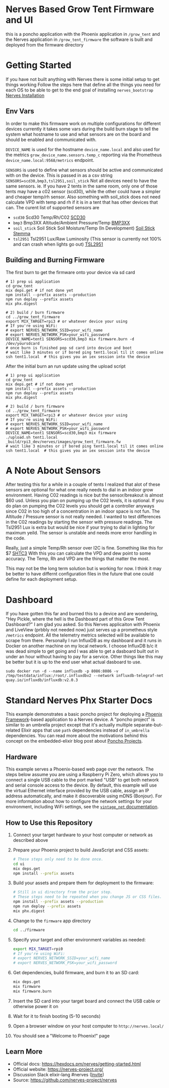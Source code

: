 # Nerves Based Grow Tent Firmware and UI 
this is a poncho application with the Phoenix application in `/grow_tent`
and the Nerves application in `/grow_tent_firmware`
the software is built and deployed from the firmware directory

# Getting Started
If you have not built anything with Nerves there is some initial setup to get things working
Follow the steps here that define all the things you need for each OS to be able to 
get to the end goal of installing `nerves_bootstrap`
[Nerves Installation](https://hexdocs.pm/nerves/installation.html#content)

## Env Vars
In order to make this firmware work on multiple configurations for different devices
currently it takes some vars during the build burn stage to tell the system 
what hostname to use and what sensors are on the board and should be enabled 
and communicated with.

`DEVICE_NAME` is used for the hostname `device_name.local`
and also used for the metrics `grow_device_name.sensors.temp_c` reporting
via the Prometheus `device_name.local:9568/metrics` endpoint.

`SENSORS` is used to define what sensors should be active and communicated with
on the device. This is passed in as a csv string `SENSORS=scd30,bmp3,tsl2951,soil_stick`
Not all devices need to have the same sensors.
ie. If you have 2 tents in the same room, only one of those tents 
may have a c02 sensor (scd30), while the other could have a simpler and cheaper
temp/rh sensor. Also something with  soil_stick does not need calculate VPD with temp and rh if it
is in a tent that has other devices that can.
The curent list of supported sensors are
* `scd30` Scd30 Temp/Rh/C02 [SCD30](https://learn.adafruit.com/adafruit-scd30/python-circuitpython)
* `bmp3` Bmp3XX Altitude/Ambient Pressure/Temp [BMP3XX](https://www.adafruit.com/product/3966)
* `soil_stick` Soil Stick Soil Moisture/Temp (In Development) [Soil Stick Stemma](https://learn.adafruit.com/adafruit-stemma-soil-sensor-i2c-capacitive-moisture-sensor/python-circuitpython-test)
* `tsl2951` Tsl2951 Lux/Raw Luminosity (This sensor is currently not 100% and can crash when lights go out) [TSL2951](https://www.adafruit.com/product/1980)


## Building and Burning Firmware
The first burn to get the firmware onto your device via sd card
```
# 1) prep ui application
cd grow_tent
mix deps.get # if not done yet
npm install --prefix assets --production
npm run deploy --prefix assets
mix phx.digest

# 2) build / burn firmware
cd ../grow_tent_firmware
export MIX_TARGET=rpi3 # or whatever device your using
# If you're using WiFi:
# export NERVES_NETWORK_SSID=your_wifi_name
# export NERVES_NETWORK_PSK=your_wifi_password
DEVICE_NAME=tent1 SENSORS=scd30,bmp3 mix firmware.burn -d /dev/yoursdcard
# once burn is finished pop sd card into device and boot
# wait like 3 minutes or if bored ping tent1.local til it comes online
ssh tent1.local  # this gives you an iex session into the device
```

After the initial burn an run update using the upload script
```
# 1) prep ui application
cd grow_tent
mix deps.get # if not done yet
npm install --prefix assets --production
npm run deploy --prefix assets
mix phx.digest

# 2) build / burn firmware
cd ../grow_tent_firmware
export MIX_TARGET=rpi3 # or whatever device your using
# If you're using WiFi:
# export NERVES_NETWORK_SSID=your_wifi_name
# export NERVES_NETWORK_PSK=your_wifi_password
DEVICE_NAME=tent1 SENSORS=scd30,bmp3 mix firmware
./upload.sh tent1.local _build/rpi3_dev/nerves/images/grow_tent_firmware.fw
# wait like 3 minutes or if bored ping tent1.local til it comes online
ssh tent1.local  # this gives you an iex session into the device
```


# A Note About Sensors
After testing this for a while in a couple of tents I realized that alot of these sensors
are optional for what one really needs to dial in an indoor grow environment.
Having C02 readings is nice but the sensor/breakout is almost $60 usd.
Unless you plan on pumping up the C02 levels, it is optional.
If you do plan on pumping the C02 levels you should get a controller
anyways since C02 in too high of a concentration in an indoor space is not fun.
The Altitude / Pressure sensor is not really needed. I wanted to test differences 
in the C02 readings by starting the sensor with pressure readings.
The Tsl2951 Lux is extra but would be nice if your trying to dial in lighting
for maximum yeild. The sensor is unstable and needs more error handling in the code.

Really, just a simple Temp/Rh sensor over I2C is fine.
Something like this for $7 [SHTC3](https://www.adafruit.com/product/4636)
With this you can calculate the VPD and dew point to some accuracy.
The Temp, Rh and VPD are the things that matter the most.

This may not be the long term solution but is working for now.
I think it may be better to have differnt configuration files in the future
that one could define for each deployment setup.


# Dashboard
If you have gotten this far and burned this to a device and are wondering,
"Hey Pickle, where the hell is the Dashboard part of this Grow Tent Dashboard?"
I am glad you asked. 
So this Nerves applicaiton with Phoenix and LiveView (prbbly not needed now)
just serves up a prometheus style `/metrics` endpoint.
All the telemetry metrics selected will be available to scrape from there.
Personally I run InfluxDB as my dashboard and it runs in Docker on another machine
on my local network. I choose InfluxDB b/c it was dead simple to get going and 
I was able to get a dasboard built out in under an hour without having to pay for a service.
Other things like this may be better but it is up to the end user what actual dasboard
to use.
```
sudo docker run -d --name influxdb -p 8086:8086 -v  /tmp/testdata/influx:/root/.influxdbv2 --network influxdb-telegraf-net quay.io/influxdb/influxdb:v2.0.3
```

# Standard Nerves Phx Starter Docs

This example demonstrates a basic poncho project for deploying a [Phoenix
Framework]-based application to a Nerves device. A "poncho project" is similar
to an umbrella project except that it's actually multiple separate-but-related
Elixir apps that use `path` dependencies instead of `in_umbrella` dependencies.
You can read more about the motivations behind this concept on the
embedded-elixir blog post about [Poncho Projects].

## Hardware

This example serves a Phoenix-based web page over the network. The steps below
assume you are using a Raspberry Pi Zero, which allows you to connect a single
USB cable to the port marked "USB" to get both network and serial console
access to the device. By default, this example will use the virtual Ethernet
interface provided by the USB cable, assign an IP address automatically, and
make it discoverable using mDNS (Bonjour). For more information about how to
configure the network settings for your environment, including WiFi settings,
see the [`vintage_net` documentation](https://hexdocs.pm/vintage_net/).

## How to Use this Repository

1. Connect your target hardware to your host computer or network as described
   above
2. Prepare your Phoenix project to build JavaScript and CSS assets:

    ```bash
    # These steps only need to be done once.
    cd ui
    mix deps.get
    npm install --prefix assets
    ```

3. Build your assets and prepare them for deployment to the firmware:

    ```bash
    # Still in ui directory from the prior step.
    # These steps need to be repeated when you change JS or CSS files.
    npm install --prefix assets --production
    npm run deploy --prefix assets
    mix phx.digest
    ```

4. Change to the `firmware` app directory

    ```bash
    cd ../firmware
    ```

5. Specify your target and other environment variables as needed:

    ```bash
    export MIX_TARGET=rpi0
    # If you're using WiFi:
    # export NERVES_NETWORK_SSID=your_wifi_name
    # export NERVES_NETWORK_PSK=your_wifi_password
    ```

6. Get dependencies, build firmware, and burn it to an SD card:

    ```bash
    mix deps.get
    mix firmware
    mix firmware.burn
    ```

7. Insert the SD card into your target board and connect the USB cable or otherwise power it on
8. Wait for it to finish booting (5-10 seconds)
9. Open a browser window on your host computer to `http://nerves.local/`
10. You should see a "Welcome to Phoenix!" page

[Phoenix Framework]: http://www.phoenixframework.org/
[Poncho Projects]: http://embedded-elixir.com/post/2017-05-19-poncho-projects/

## Learn More

* Official docs: https://hexdocs.pm/nerves/getting-started.html
* Official website: https://nerves-project.org/
* Discussion Slack elixir-lang #nerves ([Invite](https://elixir-slackin.herokuapp.com/))
* Source: https://github.com/nerves-project/nerves
